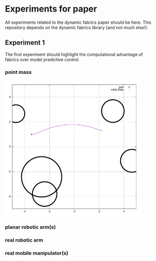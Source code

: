 # Experiments for paper

All experiments related to the dynamic fabrics paper should be here.
This repository depends on the dynamic fabrics library (and not much else!).

## Experiment 1

The first experiment should highlight the computational advantage of fabrics over model
predictive control.

### point mass
<p align="left">
  <img src="./assets/1_comparison_mpc/fabric_trajectory-1.png" width="450" title="hover text">
</p>

### planar robotic arm(s)
### real robotic arm
### real mobile manipulator(s)


